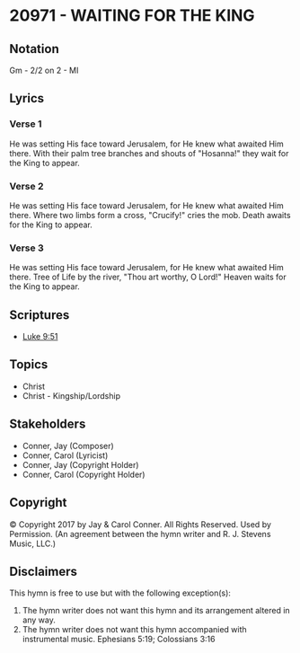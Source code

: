 # 20971 - WAITING FOR THE KING

## Notation

Gm - 2/2 on 2 - MI

## Lyrics

### Verse 1

He was setting His face toward Jerusalem, for He knew what awaited Him there. With their palm tree branches and shouts of "Hosanna!" they wait for the King to appear.

### Verse 2

He was setting His face toward Jerusalem, for He knew what awaited Him there. Where two limbs form a cross, "Crucify!" cries the mob. Death awaits for the King to appear.

### Verse 3

He was setting His face toward Jerusalem, for He knew what awaited Him there. Tree of Life by the river, "Thou art worthy, O Lord!" Heaven waits for the King to  appear.


## Scriptures

- [Luke 9:51](https://www.biblegateway.com/passage/?search=Luke%209%3A51)

## Topics

- Christ
- Christ - Kingship/Lordship

## Stakeholders

- Conner, Jay (Composer)
- Conner, Carol (Lyricist)
- Conner, Jay (Copyright Holder)
- Conner, Carol (Copyright Holder)

## Copyright

© Copyright 2017 by Jay & Carol Conner. All Rights Reserved. Used by Permission.
(An agreement between the hymn writer and R. J. Stevens Music, LLC.)

## Disclaimers

This hymn is free to use but with the following exception(s):
1. The hymn writer does not want this hymn and its arrangement altered in any way.
2. The hymn writer does not want this hymn accompanied with instrumental music.
Ephesians 5:19; Colossians 3:16

